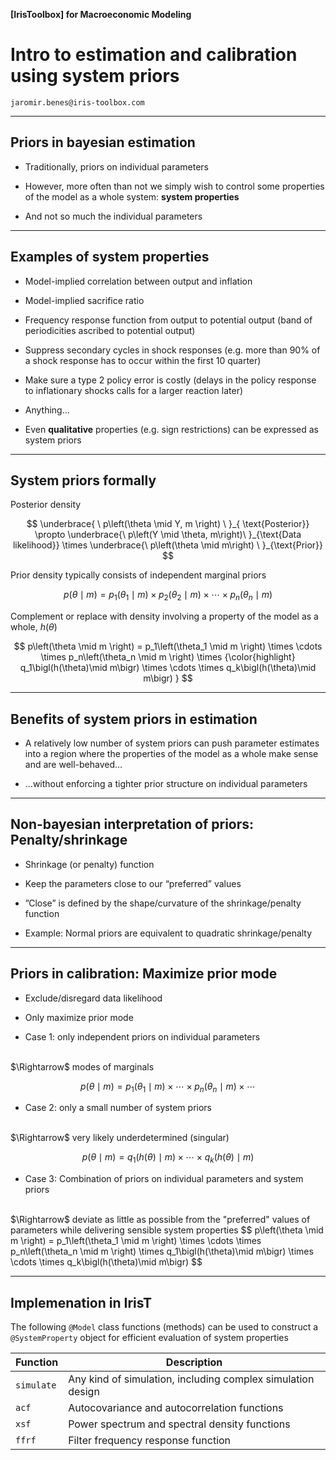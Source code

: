 
__[IrisToolbox] for Macroeconomic Modeling__

# Intro to estimation and calibration using system priors

`jaromir.benes@iris-toolbox.com`


---

## Priors in bayesian estimation

* Traditionally, priors on individual parameters

* However, more often than not we simply wish to control some properties of the model as a whole system: **system properties**

* And not so much the individual parameters


---

## Examples of system properties

* Model-implied correlation between output and inflation

* Model-implied sacrifice ratio

* Frequency response function from output to potential output (band of periodicities ascribed to potential output)

* Suppress secondary cycles in shock responses (e.g. more than 90% of a shock response has to occur within the first 10 quarter)

* Make sure a type 2 policy error is costly (delays in the policy response to inflationary shocks calls for a larger reaction later)

* Anything...

* Even **qualitative** properties (e.g. sign restrictions) can be expressed
  as system priors 

---

## System priors formally


Posterior density

$$
\underbrace{ \ p\left(\theta \mid Y, m \right) \ }_{ \text{Posterior}}
\propto
\underbrace{\ p\left(Y \mid \theta, m\right)\ }_{\text{Data likelihood}}
\times 
\underbrace{\ p\left(\theta \mid m\right) \ }_{\text{Prior}}
$$



Prior density typically consists of independent marginal priors

$$
p\left(\theta \mid m \right) =
p_1\left(\theta_1 \mid m \right)
\times
p_2\left(\theta_2 \mid m \right)
\times \cdots \times
p_n\left(\theta_n \mid m \right)
$$



Complement or replace with density involving a property of the model as a whole, $h\left(\theta\right)$

$$
p\left(\theta \mid m \right) =
p_1\left(\theta_1 \mid m \right)
\times \cdots \times
p_n\left(\theta_n \mid m \right)
\times  
{\color{highlight}
q_1\bigl(h(\theta)\mid m\bigr)
\times \cdots \times
q_k\bigl(h(\theta)\mid m\bigr)
}
$$



---

## Benefits of system priors in estimation

* A relatively low number of system priors can push parameter estimates into a region where the properties of the model as a whole make sense and are well-behaved…

* …without enforcing a tighter prior structure on individual parameters



---

## Non-bayesian interpretation of priors: Penalty/shrinkage

* Shrinkage (or penalty) function

* Keep the parameters close to our “preferred” values

* ”Close” is defined by the shape/curvature of the shrinkage/penalty function

* Example: Normal priors are equivalent to quadratic shrinkage/penalty


---

## Priors in calibration: Maximize prior mode

* Exclude/disregard data likelihood

* Only maximize prior mode


* Case 1: only independent priors on individual parameters
<br/>
$\Rightarrow$ modes of marginals

$$
p\left(\theta \mid m \right) =
p_1\left(\theta_1 \mid m \right)
\times \cdots \times
p_n\left(\theta_n \mid m \right)
\times \cdots
$$


* Case 2: only a small number of system priors
<br/>
$\Rightarrow$ very likely underdetermined (singular)

$$
p\left(\theta \mid m \right) = 
q_1\bigl(h(\theta)\mid m\bigr)
\times \cdots \times
q_k\bigl(h(\theta)\mid m\bigr)
$$


* Case 3: Combination of priors on individual parameters and system priors
<br/>
$\Rightarrow$ deviate as little as possible from the "preferred" values of
parameters while delivering sensible system properties
$$
p\left(\theta \mid m \right) =
p_1\left(\theta_1 \mid m \right)
\times \cdots \times
p_n\left(\theta_n \mid m \right)
\times
q_1\bigl(h(\theta)\mid m\bigr)
\times \cdots \times
q_k\bigl(h(\theta)\mid m\bigr)
$$


---

## Implemenation in IrisT

The following `@Model` class functions (methods) can be used to construct a
`@SystemProperty` object for efficient evaluation of system properties

| Function | Description |
|---|---|
| `simulate` | Any kind of simulation, including complex simulation design |   
| `acf` | Autocovariance and autocorrelation functions |
| `xsf` | Power spectrum and spectral density functions |
| `ffrf` | Filter frequency response function |

